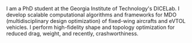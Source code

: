 I am a PhD student at the Georgia Institute of Technology's DICELab. I develop scalable computational algorithms and frameworks for MDO (multidisciplinary design optimization) of fixed-wing aircrafts and eVTOL vehicles. I perform high-fidelity shape and topology optimization for reduced drag, weight, and recently, crashworthiness. 
